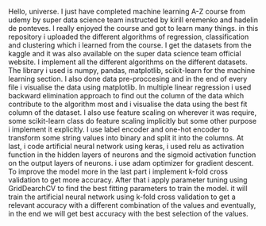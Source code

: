 
Hello, universe.
I just have completed machine learning A-Z course from udemy by super data science team instructed by kirill eremenko and hadelin de ponteves.
I really enjoyed the course and got to learn many things. in this repository i uploaded the different algorithms of regression, classification and clustering which i learned from the course.
I get the datasets from the kaggle and it was also available on the super data science team official website.
I implement all the different algorithms on the different datasets. 
The library i used is numpy, pandas, matplotlib, scikit-learn for the machine learning section. 
I also done data pre-proccesing and in the end of every file i visualise the data using matplotlib.
In multiple linear regression i used backward elimination approach to find out the column of the data which contribute to the algorithm most and i visualise the data using the best fit column of the dataset.
I also use feature scaling on wherever it was require, some scikit-learn class do feature scaling implicitly but some other purpose i implement it explicitly.
I use label encoder and one-hot encoder to transform some string values into binary and split it into the columns.
At last, i code artificial neural network using keras, i used relu as activation function in the hidden layers of neurons and the sigmoid activation function on the output layers of neurons. i use adam optimizer for gradient descent.
To improve the model more in the last part i implement k-fold cross validation to get more accuracy. 
After that i apply parameter tuning using GridDearchCV to find the best fitting parameters to train the model. it will train the artificial neural network using k-fold cross validation to get a relevant accuracy with a different combination of the values and eventually, in the end we will get best accuracy with the best selection of the values. 
